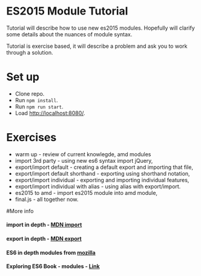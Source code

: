 # ES2015 Module Tutorial

Tutorial will describe how to use new es2015 modules.  Hopefully will clarify
some details about the nuances of module syntax.


Tutorial is exercise based, it will describe a problem and ask you to work through a solution.

# Set up
- Clone repo.
- Run `npm install`.
- Run `npm run start`.
- Load <http://localhost:8080/>.


# Exercises
- warm up - review of current knowlegde, amd modules
- import 3rd party - using new es6 syntax import jQuery,
- export/import default - creating a default export and importing that file,
- export/import default shorthand - exporting using shorthand notation,
- export/import individual - exporting and importing individual features,
- export/import individual with alias - using alias with export/import.
- es2015 to amd - import es2015 module into amd module,
- final.js - all together now.

#More info
#### import in depth - [MDN import](https://developer.mozilla.org/en-US/docs/Web/JavaScript/Reference/Statements/import)
#### export in depth - [MDN export](https://developer.mozilla.org/en-US/docs/Web/JavaScript/Reference/Statements/export)
#### ES6 in depth modules from [mozilla](https://hacks.mozilla.org/2015/08/es6-in-depth-modules/)
#### Exploring ES6 Book - modules - [Link](http://exploringjs.com/es6/ch_modules.html)

